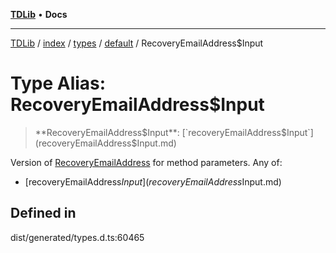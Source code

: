 [**TDLib**](../../../../../../README.md) • **Docs**

***

[TDLib](../../../../../../modules.md) / [index](../../../../../README.md) / [types](../../../README.md) / [default](../README.md) / RecoveryEmailAddress$Input

# Type Alias: RecoveryEmailAddress$Input

> **RecoveryEmailAddress$Input**: [`recoveryEmailAddress$Input`](recoveryEmailAddress$Input.md)

Version of [RecoveryEmailAddress](RecoveryEmailAddress-1.md) for method parameters.
Any of:
- [recoveryEmailAddress$Input](recoveryEmailAddress$Input.md)

## Defined in

dist/generated/types.d.ts:60465
